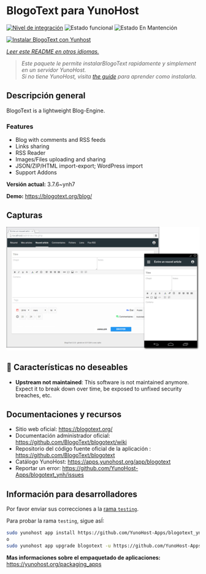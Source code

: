 <!--
Este archivo README esta generado automaticamente<https://github.com/YunoHost/apps/tree/master/tools/readme_generator>
No se debe editar a mano.
-->

# BlogoText para YunoHost

[![Nivel de integración](https://apps.yunohost.org/badge/integration/blogotext)](https://ci-apps.yunohost.org/ci/apps/blogotext/)
![Estado funcional](https://apps.yunohost.org/badge/state/blogotext)
![Estado En Mantención](https://apps.yunohost.org/badge/maintained/blogotext)

[![Instalar BlogoText con Yunhost](https://install-app.yunohost.org/install-with-yunohost.svg)](https://install-app.yunohost.org/?app=blogotext)

*[Leer este README en otros idiomas.](./ALL_README.md)*

> *Este paquete le permite instalarBlogoText rapidamente y simplement en un servidor YunoHost.*  
> *Si no tiene YunoHost, visita [the guide](https://yunohost.org/install) para aprender como instalarla.*

## Descripción general

BlogoText is a lightweight Blog-Engine.

### Features

- Blog with comments and RSS feeds
- Links sharing
- RSS Reader
- Images/Files uploading and sharing
- JSON/ZIP/HTML import-export; WordPress import
- Support Addons


**Versión actual:** 3.7.6~ynh7

**Demo:** <https://blogotext.org/blog/>

## Capturas

![Captura de BlogoText](./doc/screenshots/preview.png)

## :red_circle: Características no deseables

- **Upstream not maintained**: This software is not maintained anymore. Expect it to break down over time, be exposed to unfixed security breaches, etc.

## Documentaciones y recursos

- Sitio web oficial: <https://blogotext.org/>
- Documentación administrador oficial: <https://github.com/BlogoText/blogotext/wiki>
- Repositorio del código fuente oficial de la aplicación : <https://github.com/BlogoText/blogotext>
- Catálogo YunoHost: <https://apps.yunohost.org/app/blogotext>
- Reportar un error: <https://github.com/YunoHost-Apps/blogotext_ynh/issues>

## Información para desarrolladores

Por favor enviar sus correcciones a la [rama `testing`](https://github.com/YunoHost-Apps/blogotext_ynh/tree/testing).

Para probar la rama `testing`, sigue asÍ:

```bash
sudo yunohost app install https://github.com/YunoHost-Apps/blogotext_ynh/tree/testing --debug
o
sudo yunohost app upgrade blogotext -u https://github.com/YunoHost-Apps/blogotext_ynh/tree/testing --debug
```

**Mas informaciones sobre el empaquetado de aplicaciones:** <https://yunohost.org/packaging_apps>

